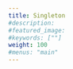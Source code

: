 ```yaml
---
title: Singleton
#description: 
#featured_image: 
#keywords: [""]
weight: 100
#menus: "main"
---
```


